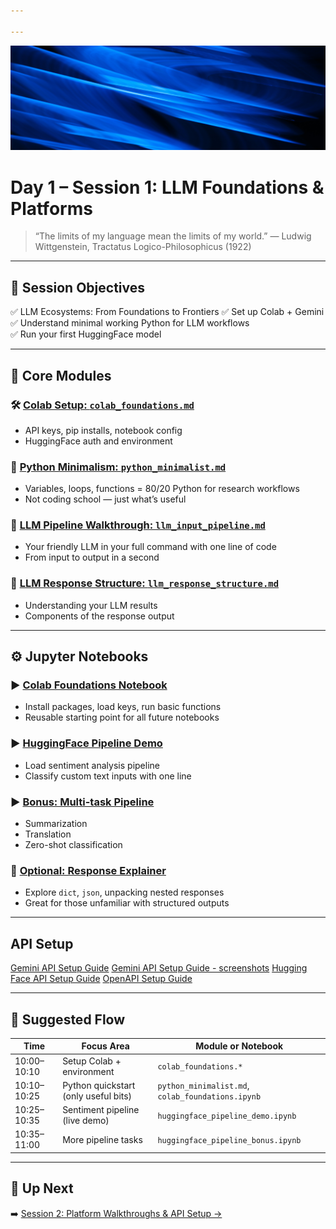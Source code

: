 ```yaml
---

---
```

![fig_day1_header](../shared_assets/visuals/images/fig_day1_header.png)

# Day 1 – Session 1: LLM Foundations & Platforms

> “The limits of my language mean the limits of my world.”
— Ludwig Wittgenstein, Tractatus Logico-Philosophicus (1922)

---

## 🎯 Session Objectives

✅ LLM Ecosystems: From Foundations to Frontiers
✅ Set up Colab + Gemini  
✅ Understand minimal working Python for LLM workflows  
✅ Run your first HuggingFace model  


---

## 🧱 Core Modules

### 🛠️ [Colab Setup: `colab_foundations.md`](day1/colab_foundations.md)
- API keys, pip installs, notebook config
- HuggingFace auth and environment

### 🧬 [Python Minimalism: `python_minimalist.md`](day1/python_minimalist.md)
- Variables, loops, functions = 80/20 Python for research workflows  
- Not coding school — just what’s useful

### 🤖 [LLM Pipeline Walkthrough: `llm_input_pipeline.md`](day1/llm_input_pipeline.md)
- Your friendly LLM in your full command with one line of code
- From input to output in a second

### 🤖 [LLM Response Structure: `llm_response_structure.md`](day1/llm_response_structure.md)
- Understanding your LLM results
- Components of the response output
  
---

## ⚙️ Jupyter Notebooks

### ▶️ [Colab Foundations Notebook](https://colab.research.google.com/github/MariaAise/test/blob/main/colab_foundations.ipynb)

- Install packages, load keys, run basic functions
- Reusable starting point for all future notebooks

### ▶️ [HuggingFace Pipeline Demo](https://colab.research.google.com/github/MariaAise/test/blob/main/huggingface_pipeline_demo.ipynb)
- Load sentiment analysis pipeline
- Classify custom text inputs with one line

### ▶️ [Bonus: Multi-task Pipeline](https://colab.research.google.com/github/MariaAise/test/blob/main/huggingface_pipeline_bonus.ipynb)
- Summarization  
- Translation  
- Zero-shot classification

### 🧪 [Optional: Response Explainer](https://colab.research.google.com/github/MariaAise/test/blob/main/llm_response_explainer.ipynb)
- Explore `dict`, `json`, unpacking nested responses
- Great for those unfamiliar with structured outputs

---

## API Setup

[Gemini API Setup Guide](Gemini_API_Setup_Guide.md)
[Gemini API Setup Guide - screenshots](using_gemini_api_colab.md)
[Hugging Face API Setup Guide](huggingface_api_setup_colab.md)
[OpenAPI Setup Guide](openai_api_setup_colab.md)

---

## 🧠 Suggested Flow

| Time          | Focus Area                         | Module or Notebook |
|---------------|------------------------------------|--------------------|
| 10:00–10:10   | Setup Colab + environment          | `colab_foundations.*` |
| 10:10–10:25   | Python quickstart (only useful bits) | `python_minimalist.md`, `colab_foundations.ipynb` |
| 10:25–10:35   | Sentiment pipeline (live demo)     | `huggingface_pipeline_demo.ipynb` |
| 10:35–11:00  | More pipeline tasks            | `huggingface_pipeline_bonus.ipynb` |


---

## 🔭 Up Next

➡️ [Session 2: Platform Walkthroughs & API Setup →](day1s2_schedule.md)